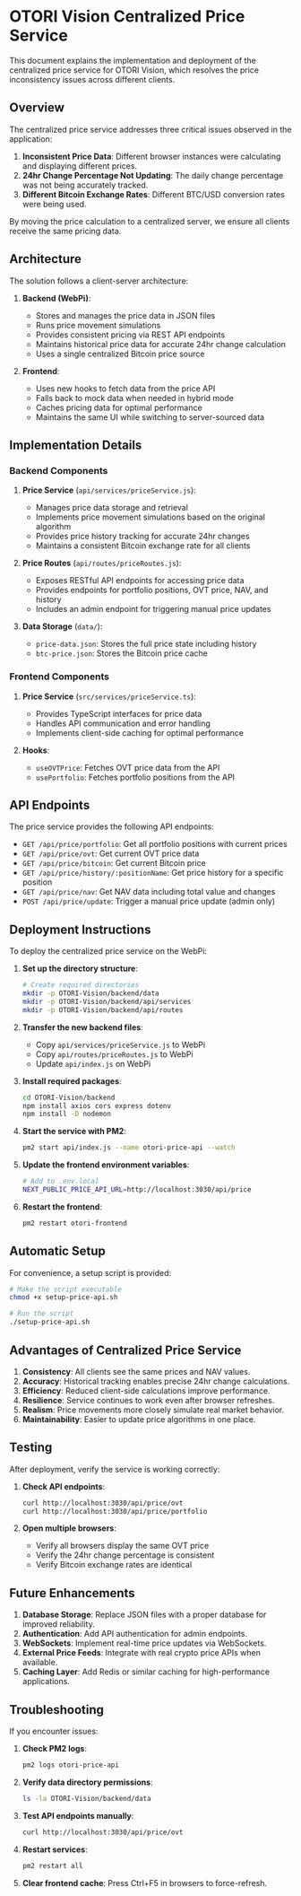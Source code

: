 # OTORI Vision Centralized Price Service

This document explains the implementation and deployment of the centralized price service for OTORI Vision, which resolves the price inconsistency issues across different clients.

## Overview

The centralized price service addresses three critical issues observed in the application:

1. **Inconsistent Price Data**: Different browser instances were calculating and displaying different prices.
2. **24hr Change Percentage Not Updating**: The daily change percentage was not being accurately tracked.
3. **Different Bitcoin Exchange Rates**: Different BTC/USD conversion rates were being used.

By moving the price calculation to a centralized server, we ensure all clients receive the same pricing data.

## Architecture

The solution follows a client-server architecture:

1. **Backend (WebPi)**:
   - Stores and manages the price data in JSON files
   - Runs price movement simulations
   - Provides consistent pricing via REST API endpoints
   - Maintains historical price data for accurate 24hr change calculation
   - Uses a single centralized Bitcoin price source

2. **Frontend**:
   - Uses new hooks to fetch data from the price API
   - Falls back to mock data when needed in hybrid mode
   - Caches pricing data for optimal performance
   - Maintains the same UI while switching to server-sourced data

## Implementation Details

### Backend Components

1. **Price Service** (`api/services/priceService.js`):
   - Manages price data storage and retrieval
   - Implements price movement simulations based on the original algorithm
   - Provides price history tracking for accurate 24hr changes
   - Maintains a consistent Bitcoin exchange rate for all clients

2. **Price Routes** (`api/routes/priceRoutes.js`):
   - Exposes RESTful API endpoints for accessing price data
   - Provides endpoints for portfolio positions, OVT price, NAV, and history
   - Includes an admin endpoint for triggering manual price updates

3. **Data Storage** (`data/`):
   - `price-data.json`: Stores the full price state including history
   - `btc-price.json`: Stores the Bitcoin price cache

### Frontend Components

1. **Price Service** (`src/services/priceService.ts`):
   - Provides TypeScript interfaces for price data
   - Handles API communication and error handling
   - Implements client-side caching for optimal performance

2. **Hooks**:
   - `useOVTPrice`: Fetches OVT price data from the API
   - `usePortfolio`: Fetches portfolio positions from the API

## API Endpoints

The price service provides the following API endpoints:

- `GET /api/price/portfolio`: Get all portfolio positions with current prices
- `GET /api/price/ovt`: Get current OVT price data
- `GET /api/price/bitcoin`: Get current Bitcoin price
- `GET /api/price/history/:positionName`: Get price history for a specific position
- `GET /api/price/nav`: Get NAV data including total value and changes
- `POST /api/price/update`: Trigger a manual price update (admin only)

## Deployment Instructions

To deploy the centralized price service on the WebPi:

1. **Set up the directory structure**:
   ```bash
   # Create required directories
   mkdir -p OTORI-Vision/backend/data
   mkdir -p OTORI-Vision/backend/api/services
   mkdir -p OTORI-Vision/backend/api/routes
   ```

2. **Transfer the new backend files**:
   - Copy `api/services/priceService.js` to WebPi
   - Copy `api/routes/priceRoutes.js` to WebPi
   - Update `api/index.js` on WebPi

3. **Install required packages**:
   ```bash
   cd OTORI-Vision/backend
   npm install axios cors express dotenv
   npm install -D nodemon
   ```

4. **Start the service with PM2**:
   ```bash
   pm2 start api/index.js --name otori-price-api --watch
   ```

5. **Update the frontend environment variables**:
   ```bash
   # Add to .env.local
   NEXT_PUBLIC_PRICE_API_URL=http://localhost:3030/api/price
   ```

6. **Restart the frontend**:
   ```bash
   pm2 restart otori-frontend
   ```

## Automatic Setup

For convenience, a setup script is provided:

```bash
# Make the script executable
chmod +x setup-price-api.sh

# Run the script
./setup-price-api.sh
```

## Advantages of Centralized Price Service

1. **Consistency**: All clients see the same prices and NAV values.
2. **Accuracy**: Historical tracking enables precise 24hr change calculations.
3. **Efficiency**: Reduced client-side calculations improve performance.
4. **Resilience**: Service continues to work even after browser refreshes.
5. **Realism**: Price movements more closely simulate real market behavior.
6. **Maintainability**: Easier to update price algorithms in one place.

## Testing

After deployment, verify the service is working correctly:

1. **Check API endpoints**:
   ```bash
   curl http://localhost:3030/api/price/ovt
   curl http://localhost:3030/api/price/portfolio
   ```

2. **Open multiple browsers**:
   - Verify all browsers display the same OVT price
   - Verify the 24hr change percentage is consistent
   - Verify Bitcoin exchange rates are identical

## Future Enhancements

1. **Database Storage**: Replace JSON files with a proper database for improved reliability.
2. **Authentication**: Add API authentication for admin endpoints.
3. **WebSockets**: Implement real-time price updates via WebSockets.
4. **External Price Feeds**: Integrate with real crypto price APIs when available.
5. **Caching Layer**: Add Redis or similar caching for high-performance applications.

## Troubleshooting

If you encounter issues:

1. **Check PM2 logs**:
   ```bash
   pm2 logs otori-price-api
   ```

2. **Verify data directory permissions**:
   ```bash
   ls -la OTORI-Vision/backend/data
   ```

3. **Test API endpoints manually**:
   ```bash
   curl http://localhost:3030/api/price/ovt
   ```

4. **Restart services**:
   ```bash
   pm2 restart all
   ```

5. **Clear frontend cache**: Press Ctrl+F5 in browsers to force-refresh. 